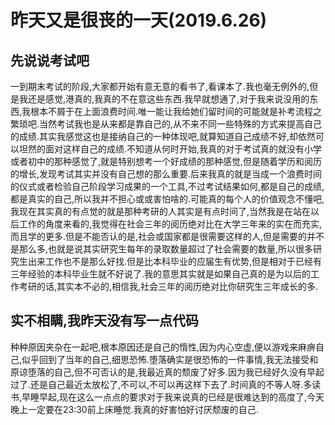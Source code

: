 # 昨天又是很丧的一天(2019.6.26)

## 先说说考试吧

一到期末考试的阶段,大家都开始有意无意的看书了,看课本了.我也毫无例外的,但是我还是感觉,港真的,我真的不在意这些东西.我早就想通了,对于我来说没用的东西,我根本不屑于在上面浪费时间.唯一能让我给她们留时间的可能就是补考流程之繁琐吧.当然考试我也是从来都是靠自己的,从不来不同一些特殊的方式来提高自己的成绩.其实我感觉这也是接纳自己的一种体现吧,就算知道自己成绩不好,却依然可以坦然的面对这样自己的成绩.不知道从何时开始,我真的对于考试真的就没有小学或者初中的那种感觉了,就是特别想考一个好成绩的那种感觉,但是随着学历和阅历的增长,发现考试其实并没有自己想的那么重要.后来我真的就是当成一个浪费时间的仪式或者检验自己阶段学习成果的一个工具,不过考试结果如何,都是自己的成绩,都是真实的自己,所以我并不担心或或害怕啥的.可能真的每个人的价值观念不懂吧,我现在其实真的有点觉的就是那种考研的人其实是有点时间了,当然我是在站在以后工作的角度来看的,我觉得在社会三年的阅历绝对比在大学三年来的实在而充实,而且学的更多.但是不能否认的是,社会或国家都是很需要这样的人,但是需要的并不是那么多,也就是说其实研究生每年的录取数量超过了社会需要的数量,所以很多研究生出来工作也不是那么好找.但是比本科毕业的应届生有优势,但是相对于已经有三年经验的本科毕业生就不好说了.我的意思其实就是如果自己真的是为以后的工作考研的话,其实本不必的,相信我,社会三年的阅历绝对比你研究生三年成长的多.

## 实不相瞒,我昨天没有写一点代码

种种原因夹杂在一起吧,根本原因还是自己的惰性,因为内心空虚,便以游戏来麻痹自己,似乎回到了当年的自己,细思恐怖.堕落确实是很恐怖的一件事情,我无法接受和原谅堕落的自己,但不可否认的是,我最近真的颓废了好多.因为我已经好久没有早起过了.还是自己最近太放松了,不可以,不可以再这样下去了.时间真的不等人呀.多读书,早睡早起,现在这么一点点的要求对于我来说真的已经是很难达到的高度了,今天晚上一定要在23:30前上床睡觉.我真的好害怕好讨厌颓废的自己.
